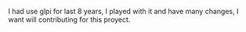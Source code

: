 I had use glpi for last 8 years, I played with it and have many changes, I want will contributing for this proyect.
